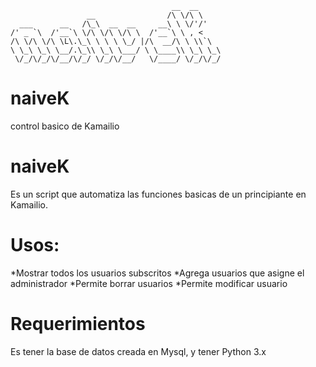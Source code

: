 ```
                                    __  __     
                 __                /\ \/\ \    
  ___      __   /\_\  __  __     __\ \ \/'/' 
/' _ `\  /'__`\ \/\ \/\ \/\ \  /'__`\ \ , <    
/\ \/\ \/\ \L\.\_\ \ \ \ \_/ |/\  __/\ \ \\`\  
\ \_\ \_\ \__/.\_\\ \_\ \___/ \ \____\\ \_\ \_\
 \/_/\/_/\/__/\/_/ \/_/\/__/   \/____/ \/_/\/_/
```                                               
                                               
# naiveK
control basico de Kamailio

naiveK
======
Es un script que automatiza las funciones basicas de un principiante en Kamailio.

# Usos:

*Mostrar todos los usuarios subscritos
*Agrega usuarios que asigne el administrador
*Permite borrar usuarios
*Permite modificar usuario

# Requerimientos

Es tener la base de datos creada en Mysql, y tener Python 3.x
